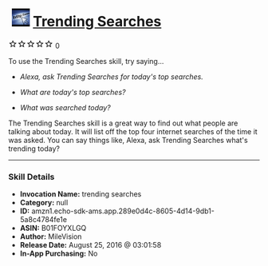 # &nbsp;<img src="skill_icon" alt="Trending Searches icon" width="36"> [Trending Searches](http://alexa.amazon.com/#skills/amzn1.echo-sdk-ams.app.289e0d4c-8605-4d14-9db1-5a8c4784fe1e)
![0 stars](../../images/ic_star_border_black_18dp_1x.png)![0 stars](../../images/ic_star_border_black_18dp_1x.png)![0 stars](../../images/ic_star_border_black_18dp_1x.png)![0 stars](../../images/ic_star_border_black_18dp_1x.png)![0 stars](../../images/ic_star_border_black_18dp_1x.png) 0

To use the Trending Searches skill, try saying...

* *Alexa, ask Trending Searches for today's top searches.*

* *What are today's top searches?*

* *What was searched today?*

The Trending Searches skill is a great way to find out what people are talking about today. It will list off the top four internet searches of the time it was asked. You can say things like, Alexa, ask Trending Searches what's trending today?

***

### Skill Details

* **Invocation Name:** trending searches
* **Category:** null
* **ID:** amzn1.echo-sdk-ams.app.289e0d4c-8605-4d14-9db1-5a8c4784fe1e
* **ASIN:** B01FOYXLGQ
* **Author:** MileVision
* **Release Date:** August 25, 2016 @ 03:01:58
* **In-App Purchasing:** No
